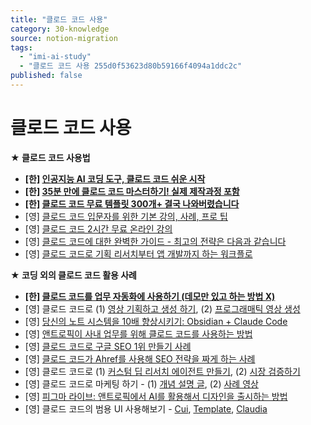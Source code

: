 ```yaml
---
title: "클로드 코드 사용"
category: 30-knowledge
source: notion-migration
tags:
  - "imi-ai-study"
  - "클로드 코드 사용 255d0f53623d80b59166f4094a1ddc2c"
published: false
---
```


# 클로드 코드 사용

**★ 클로드 코드 사용법**

* **[한] [인공지능 AI 코딩 도구, 클로드 코드 쉬운 시작](https://youtu.be/HInJtt4AFtI?si=U4ZkW58bPPMCAK3U)**
* **[한] [35분 만에 클로드 코드 마스터하기! 실제 제작과정 포함](https://youtu.be/3JsoZGLQQRk?si=mhezl4GXwNhptPDT)**
* **[한] [클로드 코드 무료 템플릿 300개+ 결국 나와버렸습니다](https://youtu.be/oMlsOS0fzSk?si=H-cy3spoo8RElsWG)**
* [영] [클로드 코드 입문자를 위한 기본 강의, 사례, 프로 팁](https://youtu.be/HSkLeECsBcw?si=3Pou75peytl87q-1)
* [영] [클로드 코드 2시간 무료 온라인 강의](https://www.deeplearning.ai/short-courses/claude-code-a-highly-agentic-coding-assistant/)
* [영] [클로드 코드에 대한 완벽한 가이드 - 최고의 전략은 다음과 같습니다](https://youtu.be/amEUIuBKwvg?si=e5bQOUc_WppWqUX9)
* [영] [클로드 코드로 기획 리서치부터 앱 개발까지 하는 워크플로](https://youtu.be/dk97zcYaq_o?si=Y-7kA5kvKd49kWCJ)

**★ 코딩 외의 클로드 코드 활용 사례**

* **[한] [클로드 코드를 업무 자동화에 사용하기 (데모만 있고 하는 방법 X)](https://youtube.com/playlist?list=PLAcBT7Lit9thvXcxFJtTzGFkFuaIrw8ms\&si=vMMy1W8d-niHoY-5)**
* [영] 클로드 코드로 (1) [영상 기획하고 생성 하기](https://youtu.be/CtrBLjCx_M8?si=8o-NmbACFJwG9Dhm), (2) [프로그래매틱 영상 생성](https://x.com/trq212/status/1947706205172068624)
* [영] [당신의 노트 시스템을 10배 향상시키기: Obsidian + Claude Code](https://youtu.be/d7Pb73dbcIM?si=l1co36hyD7zUYoZP)
* [영] [앤트로픽이 사내 업무를 위해 클로드 코드를 사용하는 방법](https://www.anthropic.com/news/how-anthropic-teams-use-claude-code)
* [영] [클로드 코드로 구글 SEO 1위 만들기 사례](https://youtu.be/gWNFna6fgS8?si=In6lhVdE-UWRjfZr)
* [영] [클로드 코드가 Ahref를 사용해 SEO 전략을 짜게 하는 사례](https://www.linkedin.com/posts/gael-breton_claude-code-just-logged-into-ahrefs-pulled-activity-7358765153221300224-_XK4/)
* [영] 클로드 코드로 (1) [커스텀 딥 리서치 에이전트 만들기](https://x.com/omarsar0/status/1949204315350216789), (2) [시장 검증하기](https://x.com/aref_vc/status/1949053627781485037)
* [영] 클로드 코드로 마케팅 하기 - (1) [개념 설명 글](https://www.skool.com/ai-community/claude-code-for-marketing), (2) [사례 영상](https://youtu.be/wxjvpXFJD9Y?si=ZZmLlXGaP7RIhbE8)
* [영] [피그마 라이브: 앤트로픽에서 AI를 활용해서 디자인을 출시하는 방법](https://www.youtube.com/live/x2LGggL6BNI?si=mIBFsw5Qlffjm4oD\&t=1675)
* [영] 클로드 코드의 범용 UI 사용해보기 - [Cui](https://github.com/wbopan/cui), [Template](https://github.com/davila7/claude-code-templates), [Claudia](https://github.com/getAsterisk/claudia)
